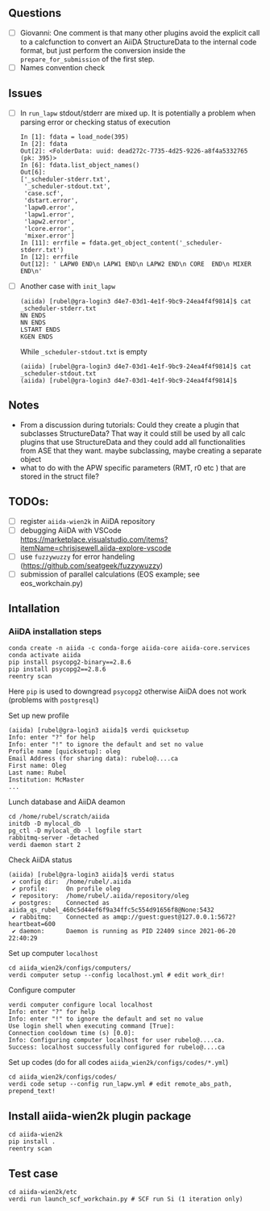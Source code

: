 ## Questions
- [ ] Giovanni: One comment is that many other plugins avoid the explicit call to a calcfunction to convert an AiiDA StructureData to the internal code format, but just perform the conversion inside the `prepare_for_submission` of the first step.
- [ ] Names convention check

## Issues
- [ ] In `run_lapw` stdout/stderr are mixed up. It is potentially a problem when parsing error or checking status of execution
  ```
  In [1]: fdata = load_node(395)
  In [2]: fdata
  Out[2]: <FolderData: uuid: dead272c-7735-4d25-9226-a8f4a5332765 (pk: 395)>
  In [6]: fdata.list_object_names()
  Out[6]:
  ['_scheduler-stderr.txt',
   '_scheduler-stdout.txt',
   'case.scf',
   'dstart.error',
   'lapw0.error',
   'lapw1.error',
   'lapw2.error',
   'lcore.error',
   'mixer.error']
  In [11]: errfile = fdata.get_object_content('_scheduler-stderr.txt')
  In [12]: errfile
  Out[12]: ' LAPW0 END\n LAPW1 END\n LAPW2 END\n CORE  END\n MIXER END\n'
  ```
- [ ] Another case with `init_lapw`
  ```
  (aiida) [rubel@gra-login3 d4e7-03d1-4e1f-9bc9-24ea4f4f9814]$ cat _scheduler-stderr.txt
  NN ENDS
  NN ENDS
  LSTART ENDS
  KGEN ENDS
  ```
  While `_scheduler-stdout.txt` is empty
  ```
  (aiida) [rubel@gra-login3 d4e7-03d1-4e1f-9bc9-24ea4f4f9814]$ cat _scheduler-stdout.txt
  (aiida) [rubel@gra-login3 d4e7-03d1-4e1f-9bc9-24ea4f4f9814]$
  ```

## Notes
* From a discussion during tutorials: Could they create a plugin that subclasses StructureData? That way it could still be used by all calc plugins that use StructureData and they could add all functionalities from ASE that they want. maybe subclassing, maybe creating a separate object
* what to do with the APW specific parameters (RMT, r0 etc ) that are stored in the struct file?


## TODOs:
- [ ] register `aiida-wien2k` in AiiDA repository 
- [ ] debugging AiiDA with VSCode https://marketplace.visualstudio.com/items?itemName=chrisjsewell.aiida-explore-vscode
- [ ] use `fuzzywuzzy` for error handeling (https://github.com/seatgeek/fuzzywuzzy)
- [ ] submission of parallel calculations (EOS example; see eos_workchain.py)

## Intallation
### AiiDA installation steps
```
conda create -n aiida -c conda-forge aiida-core aiida-core.services
conda activate aiida
pip install psycopg2-binary==2.8.6
pip install psycopg2==2.8.6
reentry scan
```
Here `pip` is used to downgread `psycopg2` otherwise AiiDA does not work (problems with `postgresql`)

Set up new profile
```
(aiida) [rubel@gra-login3 aiida]$ verdi quicksetup
Info: enter "?" for help
Info: enter "!" to ignore the default and set no value
Profile name [quicksetup]: oleg
Email Address (for sharing data): rubelo@....ca
First name: Oleg
Last name: Rubel
Institution: McMaster
...
```
Lunch database and AiiDA deamon
```
cd /home/rubel/scratch/aiida
initdb -D mylocal_db
pg_ctl -D mylocal_db -l logfile start
rabbitmq-server -detached
verdi daemon start 2
```
Check AiiDA status
```
(aiida) [rubel@gra-login3 aiida]$ verdi status
 ✔ config dir:  /home/rubel/.aiida
 ✔ profile:     On profile oleg
 ✔ repository:  /home/rubel/.aiida/repository/oleg
 ✔ postgres:    Connected as aiida_qs_rubel_460c5d44ef6f9a34ffc5c554d91656f8@None:5432
 ✔ rabbitmq:    Connected as amqp://guest:guest@127.0.0.1:5672?heartbeat=600
 ✔ daemon:      Daemon is running as PID 22409 since 2021-06-20 22:40:29
```
Set up computer `localhost`
```
cd aiida_wien2k/configs/computers/
verdi computer setup --config localhost.yml # edit work_dir!
```
Configure computer
```
verdi computer configure local localhost
Info: enter "?" for help
Info: enter "!" to ignore the default and set no value
Use login shell when executing command [True]:
Connection cooldown time (s) [0.0]:
Info: Configuring computer localhost for user rubelo@....ca.
Success: localhost successfully configured for rubelo@....ca
```
Set up codes (do for all codes `aiida_wien2k/configs/codes/*.yml`)
```
cd aiida_wien2k/configs/codes/
verdi code setup --config run_lapw.yml # edit remote_abs_path, prepend_text!
```

## Install aiida-wien2k plugin package
```
cd aiida-wien2k
pip install .
reentry scan
```

## Test case
```
cd aiida-wien2k/etc
verdi run launch_scf_workchain.py # SCF run Si (1 iteration only)
```
